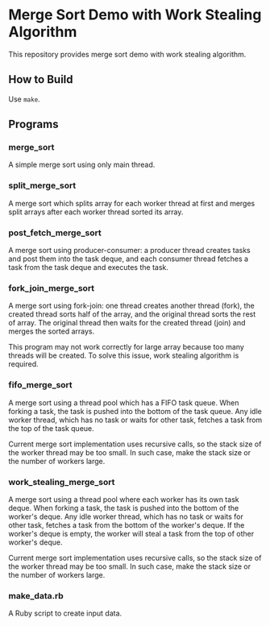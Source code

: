 # Merge Sort Demo with Work Stealing Algorithm

This repository provides merge sort demo with work stealing algorithm.

## How to Build

Use `make`.

## Programs

### merge_sort

A simple merge sort using only main thread.

### split_merge_sort

A merge sort which splits array for each worker thread at first 
and merges split arrays after each worker thread sorted its array.

### post_fetch_merge_sort

A merge sort using producer-consumer: a producer thread creates tasks 
and post them into the task deque, and each consumer thread fetches 
a task from the task deque and executes the task.

### fork_join_merge_sort

A merge sort using fork-join: one thread creates another thread (fork), 
the created thread sorts half of the array, and the original thread 
sorts the rest of array.
The original thread then waits for the created thread (join) 
and merges the sorted arrays.

This program may not work correctly for large array because too many 
threads will be created.
To solve this issue, work stealing algorithm is required.

### fifo_merge_sort

A merge sort using a thread pool which has a FIFO task queue.
When forking a task, the task is pushed into the bottom of the task queue.
Any idle worker thread, which has no task or waits for other task, 
fetches a task from the top of the task queue.

Current merge sort implementation uses recursive calls, 
so the stack size of the worker thread may be too small.
In such case, make the stack size or the number of workers large.

### work_stealing_merge_sort

A merge sort using a thread pool where each worker has its own task deque.
When forking a task, the task is pushed into the bottom of the worker's deque.
Any idle worker thread, which has no task or waits for other task, 
fetches a task from the bottom of the worker's deque.
If the worker's deque is empty, the worker will steal a task from the top of 
other worker's deque.

Current merge sort implementation uses recursive calls, 
so the stack size of the worker thread may be too small.
In such case, make the stack size or the number of workers large.

### make_data.rb

A Ruby script to create input data.
